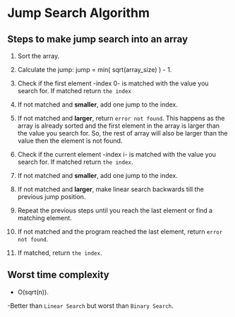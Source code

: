 # Jump Search Algorithm

## Steps to make jump search into an array

1. Sort the array.

2. Calculate the jump: jump = min( sqrt(array_size) ) - 1.

3. Check if the first element -index 0- is matched with the value you search for. If matched return `the index`

4. If not matched and **smaller**, add one jump to the index.

5. If not matched and **larger**, return `error not found`. This happens as the array is already sorted and the first element in the array is larger than the value you search for. So, the rest of array will also be larger than the value then the element is not found.

6. Check if the current element -index i- is matched with the value you search for. If matched return `the index`.

7. If not matched and **smaller**, add one jump to the index.

8. If not matched and **larger**, make linear search backwards till the previous jump position.

9. Repeat the previous steps until you reach the last element or find a matching element.

10. If not matched and the program reached the last element, return `error not found`.

11. If matched, return `the index`.

## Worst time complexity

- O(sqrt(n)).

-Better than `Linear Search` but worst than `Binary Search`.